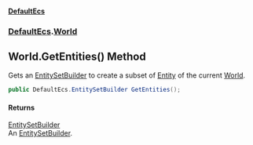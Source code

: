 #### [DefaultEcs](./index.md 'index')
### [DefaultEcs](./DefaultEcs.md 'DefaultEcs').[World](./DefaultEcs-World.md 'DefaultEcs.World')
## World.GetEntities() Method
Gets an [EntitySetBuilder](./DefaultEcs-EntitySetBuilder.md 'DefaultEcs.EntitySetBuilder') to create a subset of [Entity](./DefaultEcs-Entity.md 'DefaultEcs.Entity') of the current [World](./DefaultEcs-World.md 'DefaultEcs.World').  
```csharp
public DefaultEcs.EntitySetBuilder GetEntities();
```
#### Returns
[EntitySetBuilder](./DefaultEcs-EntitySetBuilder.md 'DefaultEcs.EntitySetBuilder')  
An [EntitySetBuilder](./DefaultEcs-EntitySetBuilder.md 'DefaultEcs.EntitySetBuilder').  
